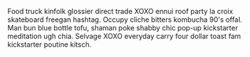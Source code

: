 Food truck kinfolk glossier direct trade XOXO ennui roof party la croix skateboard freegan hashtag. Occupy cliche bitters kombucha 90's offal. Man bun blue bottle tofu, shaman poke shabby chic pop-up kickstarter meditation ugh chia. Selvage XOXO everyday carry four dollar toast fam kickstarter poutine kitsch.